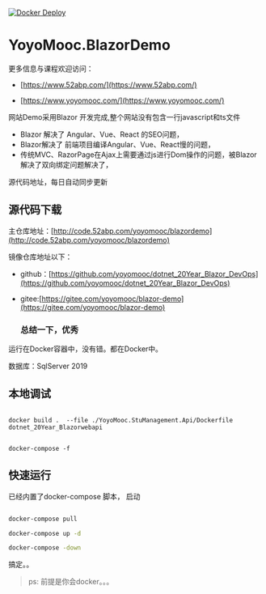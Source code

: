 
<!-- ![.NET Core](https://github.com/yoyomooc/dotnet_20Year_Blazor_DevOps/workflows/.NET%20Core/badge.svg) 
![Docker Image CI](https://github.com/yoyomooc/dotnet_20Year_Blazor_DevOps/workflows/Docker%20Image%20CI/badge.svg) -->


[![Docker Deploy](https://github.com/yoyomooc/dotnet_20Year_Blazor_DevOps/actions/workflows/push_docker_images.yml/badge.svg)](https://github.com/yoyomooc/dotnet_20Year_Blazor_DevOps/actions/workflows/push_docker_images.yml)

# YoyoMooc.BlazorDemo 

更多信息与课程欢迎访问： 

- [https://www.52abp.com/](https://www.52abp.com/)

- [https://www.yoyomooc.com/](https://www.yoyomooc.com/)
  
网站Demo采用Blazor 开发完成,整个网站没有包含一行javascript和ts文件

- Blazor 解决了 Angular、Vue、React 的SEO问题，
- Blazor解决了 前端项目编译Angular、Vue、React慢的问题，
- 传统MVC、RazorPage在Ajax上需要通过js进行Dom操作的问题，被Blazor解决了双向绑定问题解决了，


源代码地址，每日自动同步更新

## 源代码下载

主仓库地址：[http://code.52abp.com/yoyomooc/blazordemo](http://code.52abp.com/yoyomooc/blazordemo)

镜像仓库地址以下：

- github：[https://github.com/yoyomooc/dotnet_20Year_Blazor_DevOps](https://github.com/yoyomooc/dotnet_20Year_Blazor_DevOps)
- gitee:[https://gitee.com/yoyomooc/blazor-demo](https://gitee.com/yoyomooc/blazor-demo)


  ### 总结一下，优秀

 
运行在Docker容器中，没有错。都在Docker中。


数据库：SqlServer 2019


## 本地调试


```docker

docker build .  --file ./YoyoMooc.StuManagement.Api/Dockerfile dotnet_20Year_Blazorwebapi


```


```
docker-compose -f 
```


## 快速运行

已经内置了docker-compose 脚本， 启动

```bash

docker-compose pull

docker-compose up -d

docker-compose -down 


``` 
搞定。。
> ps: 前提是你会docker。。。
